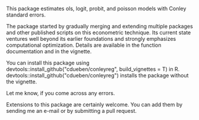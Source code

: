 This package estimates ols, logit, probit, and poisson models with Conley standard errors.

The package started by gradually merging and extending multiple packages and other published scripts on this econometric technique. Its current state ventures well beyond its earlier foundations and strongly emphasizes computational optimization. Details are available in the function documentation and in the vignette.

You can install this package using devtools::install_github("cdueben/conleyreg", build_vignettes = T) in R. devtools::install_github("cdueben/conleyreg") installs the package without the vignette.

Let me know, if you come across any errors.

Extensions to this package are certainly welcome. You can add them by sending me an e-mail or by submitting a pull request.
